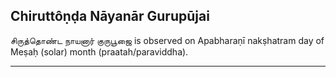 ## Chiruttôṇḍa Nāyanār Gurupūjai
சிருத்தொண்ட நாயனார் குருபூஜை is observed on Apabharaṇī nakṣhatram day of Meṣaḥ (solar) month (praatah/paraviddha).



---
